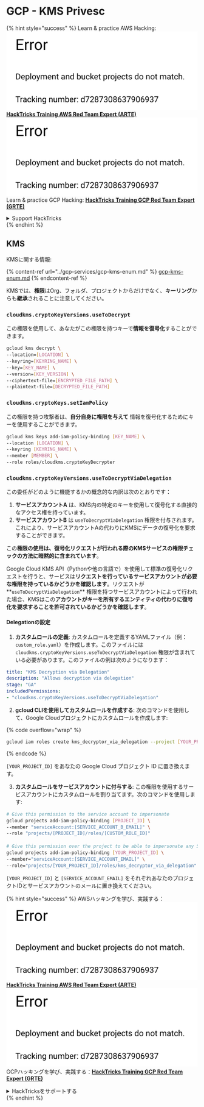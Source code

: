 # GCP - KMS Privesc

{% hint style="success" %}
Learn & practice AWS Hacking:<img src="../../../.gitbook/assets/image (1) (1).png" alt="" data-size="line">[**HackTricks Training AWS Red Team Expert (ARTE)**](https://training.hacktricks.xyz/courses/arte)<img src="../../../.gitbook/assets/image (1) (1).png" alt="" data-size="line">\
Learn & practice GCP Hacking: <img src="../../../.gitbook/assets/image (2).png" alt="" data-size="line">[**HackTricks Training GCP Red Team Expert (GRTE)**<img src="../../../.gitbook/assets/image (2).png" alt="" data-size="line">](https://training.hacktricks.xyz/courses/grte)

<details>

<summary>Support HackTricks</summary>

* Check the [**subscription plans**](https://github.com/sponsors/carlospolop)!
* **Join the** 💬 [**Discord group**](https://discord.gg/hRep4RUj7f) or the [**telegram group**](https://t.me/peass) or **follow** us on **Twitter** 🐦 [**@hacktricks\_live**](https://twitter.com/hacktricks\_live)**.**
* **Share hacking tricks by submitting PRs to the** [**HackTricks**](https://github.com/carlospolop/hacktricks) and [**HackTricks Cloud**](https://github.com/carlospolop/hacktricks-cloud) github repos.

</details>
{% endhint %}

## KMS

KMSに関する情報:

{% content-ref url="../gcp-services/gcp-kms-enum.md" %}
[gcp-kms-enum.md](../gcp-services/gcp-kms-enum.md)
{% endcontent-ref %}

KMSでは、**権限**はOrg、フォルダ、プロジェクトからだけでなく、**キーリング**からも**継承**されることに注意してください。

### `cloudkms.cryptoKeyVersions.useToDecrypt`

この権限を使用して、あなたがこの権限を持つキーで**情報を復号化**することができます。
```bash
gcloud kms decrypt \
--location=[LOCATION] \
--keyring=[KEYRING_NAME] \
--key=[KEY_NAME] \
--version=[KEY_VERSION] \
--ciphertext-file=[ENCRYPTED_FILE_PATH] \
--plaintext-file=[DECRYPTED_FILE_PATH]
```
### `cloudkms.cryptoKeys.setIamPolicy`

この権限を持つ攻撃者は、**自分自身に権限を与えて** 情報を復号化するためにキーを使用することができます。
```bash
gcloud kms keys add-iam-policy-binding [KEY_NAME] \
--location [LOCATION] \
--keyring [KEYRING_NAME] \
--member [MEMBER] \
--role roles/cloudkms.cryptoKeyDecrypter
```
### `cloudkms.cryptoKeyVersions.useToDecryptViaDelegation`

この委任がどのように機能するかの概念的な内訳は次のとおりです：

1. **サービスアカウントA** は、KMS内の特定のキーを使用して復号化する直接的なアクセス権を持っています。
2. **サービスアカウントB** は `useToDecryptViaDelegation` 権限を付与されます。これにより、サービスアカウントAの代わりにKMSにデータの復号化を要求することができます。

この**権限の使用は、復号化リクエストが行われる際のKMSサービスの権限チェックの方法に暗黙的に含まれています**。

Google Cloud KMS API（Pythonや他の言語で）を使用して標準の復号化リクエストを行うと、サービスは**リクエストを行っているサービスアカウントが必要な権限を持っているかどうかを確認します**。リクエストが**`useToDecryptViaDelegation`** 権限を持つサービスアカウントによって行われた場合、KMSはこの**アカウントがキーを所有するエンティティの代わりに復号化を要求することを許可されているかどうかを確認します**。

#### Delegationの設定

1. **カスタムロールの定義**: カスタムロールを定義するYAMLファイル（例：`custom_role.yaml`）を作成します。このファイルには `cloudkms.cryptoKeyVersions.useToDecryptViaDelegation` 権限が含まれている必要があります。このファイルの例は次のようになります：
```yaml
title: "KMS Decryption via Delegation"
description: "Allows decryption via delegation"
stage: "GA"
includedPermissions:
- "cloudkms.cryptoKeyVersions.useToDecryptViaDelegation"
```
2. **gcloud CLIを使用してカスタムロールを作成する**: 次のコマンドを使用して、Google Cloudプロジェクトにカスタムロールを作成します:

{% code overflow="wrap" %}
```bash
gcloud iam roles create kms_decryptor_via_delegation --project [YOUR_PROJECT_ID] --file custom_role.yaml
```
{% endcode %}

`[YOUR_PROJECT_ID]` をあなたの Google Cloud プロジェクト ID に置き換えます。

3. **カスタムロールをサービスアカウントに付与する**: この権限を使用するサービスアカウントにカスタムロールを割り当てます。次のコマンドを使用します:
```bash
# Give this permission to the service account to impersonate
gcloud projects add-iam-policy-binding [PROJECT_ID] \
--member "serviceAccount:[SERVICE_ACCOUNT_B_EMAIL]" \
--role "projects/[PROJECT_ID]/roles/[CUSTOM_ROLE_ID]"

# Give this permission over the project to be able to impersonate any SA
gcloud projects add-iam-policy-binding [YOUR_PROJECT_ID] \
--member="serviceAccount:[SERVICE_ACCOUNT_EMAIL]" \
--role="projects/[YOUR_PROJECT_ID]/roles/kms_decryptor_via_delegation"
```
`[YOUR_PROJECT_ID]` と `[SERVICE_ACCOUNT_EMAIL]` をそれぞれあなたのプロジェクトIDとサービスアカウントのメールに置き換えてください。

{% hint style="success" %}
AWSハッキングを学び、実践する：<img src="../../../.gitbook/assets/image (1) (1).png" alt="" data-size="line">[**HackTricks Training AWS Red Team Expert (ARTE)**](https://training.hacktricks.xyz/courses/arte)<img src="../../../.gitbook/assets/image (1) (1).png" alt="" data-size="line">\
GCPハッキングを学び、実践する：<img src="../../../.gitbook/assets/image (2).png" alt="" data-size="line">[**HackTricks Training GCP Red Team Expert (GRTE)**<img src="../../../.gitbook/assets/image (2).png" alt="" data-size="line">](https://training.hacktricks.xyz/courses/grte)

<details>

<summary>HackTricksをサポートする</summary>

* [**サブスクリプションプラン**](https://github.com/sponsors/carlospolop)を確認してください！
* **💬 [**Discordグループ**](https://discord.gg/hRep4RUj7f)または[**Telegramグループ**](https://t.me/peass)に参加するか、**Twitter** 🐦 [**@hacktricks\_live**](https://twitter.com/hacktricks\_live)**をフォローしてください。**
* **[**HackTricks**](https://github.com/carlospolop/hacktricks)および[**HackTricks Cloud**](https://github.com/carlospolop/hacktricks-cloud)のGitHubリポジトリにPRを提出してハッキングトリックを共有してください。**

</details>
{% endhint %}
